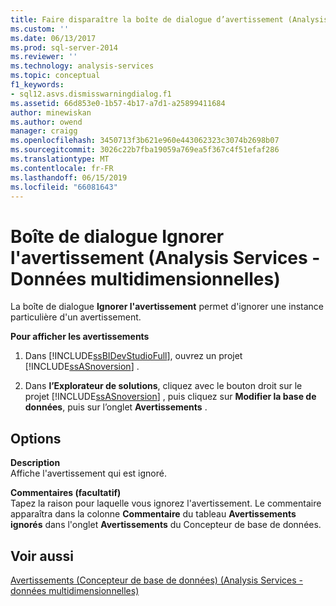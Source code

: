 ```yaml
---
title: Faire disparaître la boîte de dialogue d’avertissement (Analysis Services - données multidimensionnelles) | Microsoft Docs
ms.custom: ''
ms.date: 06/13/2017
ms.prod: sql-server-2014
ms.reviewer: ''
ms.technology: analysis-services
ms.topic: conceptual
f1_keywords:
- sql12.asvs.dismisswarningdialog.f1
ms.assetid: 66d853e0-1b57-4b17-a7d1-a25899411684
author: minewiskan
ms.author: owend
manager: craigg
ms.openlocfilehash: 3450713f3b621e960e443062323c3074b2698b07
ms.sourcegitcommit: 3026c22b7fba19059a769ea5f367c4f51efaf286
ms.translationtype: MT
ms.contentlocale: fr-FR
ms.lasthandoff: 06/15/2019
ms.locfileid: "66081643"
---
```

# <a name="dismiss-warning-dialog-box-analysis-services---multidimensional-data"></a>Boîte de dialogue Ignorer l'avertissement (Analysis Services - Données multidimensionnelles)
  La boîte de dialogue **Ignorer l'avertissement** permet d'ignorer une instance particulière d'un avertissement.  
  
 **Pour afficher les avertissements**  
  
1.  Dans [!INCLUDE[ssBIDevStudioFull](../includes/ssbidevstudiofull-md.md)], ouvrez un projet [!INCLUDE[ssASnoversion](../includes/ssasnoversion-md.md)] .  
  
2.  Dans **l’Explorateur de solutions**, cliquez avec le bouton droit sur le projet [!INCLUDE[ssASnoversion](../includes/ssasnoversion-md.md)] , puis cliquez sur **Modifier la base de données**, puis sur l’onglet **Avertissements** .  
  
## <a name="options"></a>Options  
 **Description**  
 Affiche l'avertissement qui est ignoré.  
  
 **Commentaires (facultatif)**  
 Tapez la raison pour laquelle vous ignorez l'avertissement. Le commentaire apparaîtra dans la colonne **Commentaire** du tableau **Avertissements ignorés** dans l'onglet **Avertissements** du Concepteur de base de données.  
  
## <a name="see-also"></a>Voir aussi  
 [Avertissements &#40;Concepteur de base de données&#41; &#40;Analysis Services - données multidimensionnelles&#41;](warnings-database-designer-analysis-services-multidimensional-data.md)  
  
  
